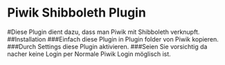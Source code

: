# Piwik Shibboleth Plugin
#Diese Plugin dient dazu, dass man Piwik mit Shibboleth verknupft.
##Installation
###Einfach diese Plugin in Plugin folder von Piwik kopieren.
###Durch Settings diese Plugin aktivieren.
###Seien Sie vorsichtig da nacher keine Login per Normale Piwik Login möglisch ist.